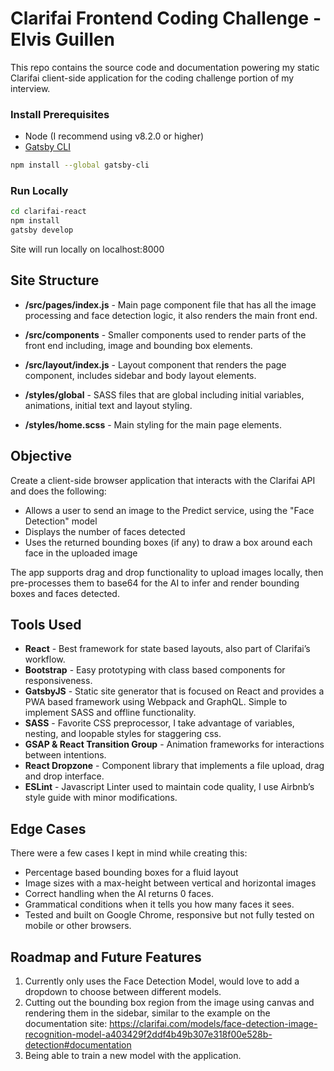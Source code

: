 # Clarifai Frontend Coding Challenge - Elvis Guillen

This repo contains the source code and documentation powering my static Clarifai client-side application for the coding challenge portion of my interview.

### Install Prerequisites

* Node (I recommend using v8.2.0 or higher)
* [Gatsby CLI](https://www.gatsbyjs.org/docs/)

```sh
npm install --global gatsby-cli 
```

### Run Locally

```sh
cd clarifai-react
npm install
gatsby develop
```

Site will run locally on localhost:8000

## Site Structure

- **/src/pages/index.js** - Main page component file that has all the image processing and face detection logic, it also renders the main front end.
- **/src/components** - Smaller components used to render parts of the front end including, image and bounding box elements.
- **/src/layout/index.js** - Layout component that renders the page component, includes sidebar and body layout elements.

- **/styles/global** - SASS files that are global including initial variables, animations, initial text and layout styling.
- **/styles/home.scss** - Main styling for the main page elements.

## Objective

Create a client-side browser application that interacts with the Clarifai API and does the following:
- Allows a user to send an image to the Predict service, using the "Face Detection" model
- Displays the number of faces detected
- Uses the returned bounding boxes (if any) to draw a box around each face in the uploaded image

The app supports drag and drop functionality to upload images locally, then pre-processes them to base64 for the AI to infer and render bounding boxes and faces detected. 

## Tools Used

- **React** - Best framework for state based layouts, also part of Clarifai’s workflow.
- **Bootstrap** - Easy prototyping with class based components for responsiveness.
- **GatsbyJS** - Static site generator that is focused on React and provides a PWA based framework using Webpack and GraphQL. Simple to implement SASS and offline functionality.
- **SASS** - Favorite CSS preprocessor, I take advantage of variables, nesting, and loopable styles for staggering css.
- **GSAP & React Transition Group** - Animation frameworks for interactions between intentions.
- **React Dropzone** - Component library that implements a file upload, drag and drop interface.
- **ESLint** - Javascript Linter used to maintain code quality, I use Airbnb’s style guide with minor modifications. 

## Edge Cases

There were a few cases I kept in mind while creating this:

- Percentage based bounding boxes for a fluid layout
- Image sizes with a max-height between vertical and horizontal images
- Correct handling when the AI returns 0 faces.
- Grammatical conditions when it tells you how many faces it sees.
- Tested and built on Google Chrome, responsive but not fully tested on mobile or other browsers.


## Roadmap and Future Features

1. Currently only uses the Face Detection Model, would love to add a dropdown to choose between different models. 
2. Cutting out the bounding box region from the image using canvas and rendering them in the sidebar, similar to the example on the documentation site: 
  https://clarifai.com/models/face-detection-image-recognition-model-a403429f2ddf4b49b307e318f00e528b-detection#documentation
3. Being able to train a new model with the application.
